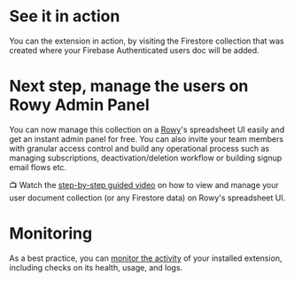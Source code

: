 # See it in action

You can the extension in action, by visiting the Firestore collection that was created where your Firebase Authenticated users doc will be added.

# Next step, manage the users on Rowy Admin Panel

You can now manage this collection on a [Rowy](https://www.rowy.io/)'s spreadsheet UI easily and get an instant admin panel for free. You can also invite your team members with granular access control and build any operational process such as managing subscriptions, deactivation/deletion workflow or building signup email flows etc. 

📺 Watch the [step-by-step guided video](https://www.youtube.com/watch?v=S14fdSps9Mc) on how to view and manage your user document collection (or any Firestore data) on Rowy's spreadsheet UI.

# Monitoring

As a best practice, you can [monitor the activity](https://firebase.google.com/docs/extensions/manage-installed-extensions#monitor) of your installed extension, including checks on its health, usage, and logs.
